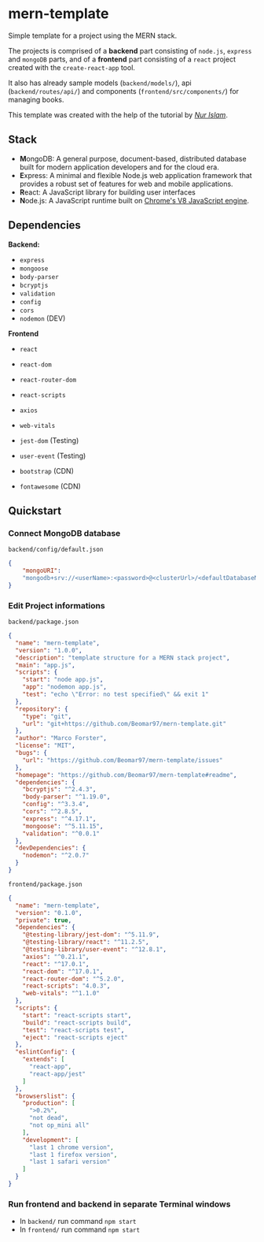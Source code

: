 # mern-template
Simple template for a project using the MERN stack.

The projects is comprised of a **backend** part consisting of `node.js`, `express` and `mongoDB` parts, and of a **frontend** part consisting of a `react` project created with the `create-react-app` tool.

It also has already sample models (`backend/models/`), api (`backend/routes/api/`) and components (`frontend/src/components/`) for managing books.

This template was created with the help of the tutorial by *[Nur Islam](https://blog.logrocket.com/mern-stack-tutorial/)*.

## Stack

- **M**ongoDB: A general purpose, document-based, distributed database built for modern application developers and for the cloud era.
- **E**xpress: A minimal and flexible Node.js web application framework that provides a robust set of features for web and mobile applications.
- **R**eact: A JavaScript library for building user interfaces
- **N**ode.js: A JavaScript runtime built on [Chrome's V8 JavaScript engine](https://v8.dev/).

## Dependencies

**Backend:**

- `express`
- `mongoose`
- `body-parser`
- `bcryptjs`
- `validation`
- `config`
- `cors`
- `nodemon` (DEV)

**Frontend**

- `react`
- `react-dom`
- `react-router-dom`
- `react-scripts`

- `axios`
- `web-vitals`

- `jest-dom` (Testing)
- `user-event` (Testing)
- `bootstrap` (CDN)
- `fontawesome` (CDN)

## Quickstart

### Connect MongoDB database

`backend/config/default.json`

```json
{
	"mongoURI":
  	"mongodb+srv://<userName>:<password>@<clusterUrl>/<defaultDatabaseName>?retryWrites=true&w=majority"
}
```

### Edit Project informations

`backend/package.json`

```json
{
  "name": "mern-template",
  "version": "1.0.0",
  "description": "template structure for a MERN stack project",
  "main": "app.js",
  "scripts": {
    "start": "node app.js",
    "app": "nodemon app.js",
    "test": "echo \"Error: no test specified\" && exit 1"
  },
  "repository": {
    "type": "git",
    "url": "git+https://github.com/Beomar97/mern-template.git"
  },
  "author": "Marco Forster",
  "license": "MIT",
  "bugs": {
    "url": "https://github.com/Beomar97/mern-template/issues"
  },
  "homepage": "https://github.com/Beomar97/mern-template#readme",
  "dependencies": {
    "bcryptjs": "^2.4.3",
    "body-parser": "^1.19.0",
    "config": "^3.3.4",
    "cors": "^2.8.5",
    "express": "^4.17.1",
    "mongoose": "^5.11.15",
    "validation": "^0.0.1"
  },
  "devDependencies": {
    "nodemon": "^2.0.7"
  }
}
```

`frontend/package.json`

```json
{
  "name": "mern-template",
  "version": "0.1.0",
  "private": true,
  "dependencies": {
    "@testing-library/jest-dom": "^5.11.9",
    "@testing-library/react": "^11.2.5",
    "@testing-library/user-event": "^12.8.1",
    "axios": "^0.21.1",
    "react": "^17.0.1",
    "react-dom": "^17.0.1",
    "react-router-dom": "^5.2.0",
    "react-scripts": "4.0.3",
    "web-vitals": "^1.1.0"
  },
  "scripts": {
    "start": "react-scripts start",
    "build": "react-scripts build",
    "test": "react-scripts test",
    "eject": "react-scripts eject"
  },
  "eslintConfig": {
    "extends": [
      "react-app",
      "react-app/jest"
    ]
  },
  "browserslist": {
    "production": [
      ">0.2%",
      "not dead",
      "not op_mini all"
    ],
    "development": [
      "last 1 chrome version",
      "last 1 firefox version",
      "last 1 safari version"
    ]
  }
}
```

### Run frontend and backend in separate Terminal windows

- In `backend/` run command `npm start`
- In `frontend/` run command `npm start`

